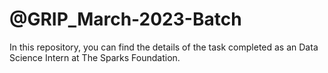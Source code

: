 # @GRIP_March-2023-Batch
In this repository, you can find the details of the task completed as an Data Science Intern at The Sparks Foundation.
